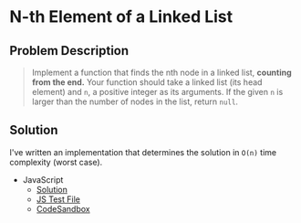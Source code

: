 # N-th Element of a Linked List

## Problem Description

> Implement a function that finds the nth node in a linked list, **counting from the end.**
> Your function should take a linked list (its head element) and `n`, a positive integer as its arguments.
> If the given `n` is larger than the number of nodes in the list, return `null`.

## Solution

I've written an implementation that determines the solution in `O(n)` time complexity (worst case).

- JavaScript
  - [Solution](./solution.js)
  - [JS Test File](./checkSolution.test.js)
  - [CodeSandbox](https://codesandbox.io/s/mjoprj3809?autoresize=1&fontsize=14&module=%2Fsolution.js&previewwindow=tests./checkSolution.test.js)
